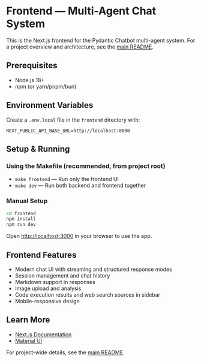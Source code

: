 # Frontend — Multi-Agent Chat System

This is the Next.js frontend for the Pydantic Chatbot multi-agent system. For a project overview and architecture, see the [main README](../README.md).

## Prerequisites
- Node.js 18+
- npm (or yarn/pnpm/bun)

## Environment Variables
Create a `.env.local` file in the `frontend` directory with:
```
NEXT_PUBLIC_API_BASE_URL=http://localhost:8000
```

## Setup & Running

### Using the Makefile (recommended, from project root)
- `make frontend` — Run only the frontend UI
- `make dev` — Run both backend and frontend together

### Manual Setup
```bash
cd frontend
npm install
npm run dev
```

Open [http://localhost:3000](http://localhost:3000) in your browser to use the app.

## Frontend Features
- Modern chat UI with streaming and structured response modes
- Session management and chat history
- Markdown support in responses
- Image upload and analysis
- Code execution results and web search sources in sidebar
- Mobile-responsive design

## Learn More
- [Next.js Documentation](https://nextjs.org/docs)
- [Material UI](https://mui.com/)

For project-wide details, see the [main README](../README.md).
